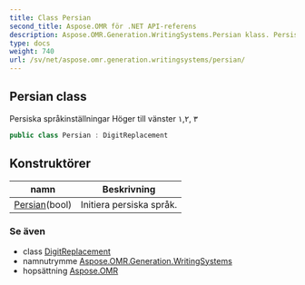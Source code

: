 ```yaml
---
title: Class Persian
second_title: Aspose.OMR för .NET API-referens
description: Aspose.OMR.Generation.WritingSystems.Persian klass. Persiska språkinställningar Höger till vänster ١۲ ۳
type: docs
weight: 740
url: /sv/net/aspose.omr.generation.writingsystems/persian/
---
```

## Persian class

Persiska språkinställningar Höger till vänster ١,۲, ۳

```csharp
public class Persian : DigitReplacement
```

## Konstruktörer

| namn | Beskrivning |
| --- | --- |
| [Persian](persian/)(bool) | Initiera persiska språk. |

### Se även

* class [DigitReplacement](../digitreplacement/)
* namnutrymme [Aspose.OMR.Generation.WritingSystems](../../aspose.omr.generation.writingsystems/)
* hopsättning [Aspose.OMR](../../)


